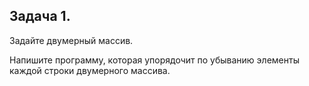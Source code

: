 ## Задача 1.

Задайте двумерный массив. 

Напишите программу, которая упорядочит по убыванию элементы каждой строки двумерного массива.